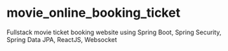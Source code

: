 # movie_online_booking_ticket
Fullstack movie ticket booking website using Spring Boot, Spring Security, Spring Data JPA, ReactJS, Websocket
